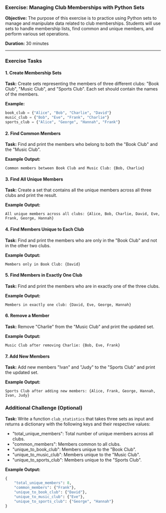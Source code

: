 ### Exercise: Managing Club Memberships with Python Sets

**Objective:**
The purpose of this exercise is to practice using Python sets to manage and manipulate data related to club memberships. Students will use sets to handle membership lists, find common and unique members, and perform various set operations.

**Duration:**
30 minutes

---

### Exercise Tasks

#### 1. Create Membership Sets

**Task:**
Create sets representing the members of three different clubs: "Book Club", "Music Club", and "Sports Club". Each set should contain the names of the members.

**Example:**
```python
book_club = {"Alice", "Bob", "Charlie", "David"}
music_club = {"Bob", "Eve", "Frank", "Charlie"}
sports_club = {"Alice", "George", "Hannah", "Frank"}
```

#### 2. Find Common Members

**Task:**
Find and print the members who belong to both the "Book Club" and the "Music Club".

**Example Output:**
```
Common members between Book Club and Music Club: {Bob, Charlie}
```

#### 3. Find All Unique Members

**Task:**
Create a set that contains all the unique members across all three clubs and print the result.

**Example Output:**
```
All unique members across all clubs: {Alice, Bob, Charlie, David, Eve, Frank, George, Hannah}
```

#### 4. Find Members Unique to Each Club

**Task:**
Find and print the members who are only in the "Book Club" and not in the other two clubs.

**Example Output:**
```
Members only in Book Club: {David}
```

#### 5. Find Members in Exactly One Club

**Task:**
Find and print the members who are in exactly one of the three clubs.

**Example Output:**
```
Members in exactly one club: {David, Eve, George, Hannah}
```

#### 6. Remove a Member

**Task:**
Remove "Charlie" from the "Music Club" and print the updated set.

**Example Output:**
```
Music Club after removing Charlie: {Bob, Eve, Frank}
```

#### 7. Add New Members

**Task:**
Add new members "Ivan" and "Judy" to the "Sports Club" and print the updated set.

**Example Output:**
```
Sports Club after adding new members: {Alice, Frank, George, Hannah, Ivan, Judy}
```

### Additional Challenge (Optional)

**Task:**
Write a function `club_statistics` that takes three sets as input and returns a dictionary with the following keys and their respective values:
- "total_unique_members": Total number of unique members across all clubs.
- "common_members": Members common to all clubs.
- "unique_to_book_club": Members unique to the "Book Club".
- "unique_to_music_club": Members unique to the "Music Club".
- "unique_to_sports_club": Members unique to the "Sports Club".

**Example Output:**
```python
{
    "total_unique_members": 8,
    "common_members": {"Frank"},
    "unique_to_book_club": {"David"},
    "unique_to_music_club": {"Eve"},
    "unique_to_sports_club": {"George", "Hannah"}
}
```

